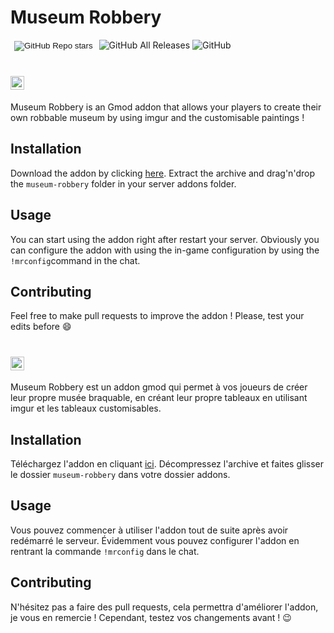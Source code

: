 # Museum Robbery 

<p align="left">
    <form action="https://github.com/pilot22/museum-robbery/star" style="display:inline;"><button style="background: none;color: inherit;border: none;"><img alt="GitHub Repo stars" src="https://img.shields.io/github/stars/pilot22/museum-robbery"></button></form>
    <img alt="GitHub All Releases" src="https://img.shields.io/github/downloads/pilot22/museum-robbery/total">
    <img alt="GitHub" src="https://img.shields.io/github/license/pilot22/museum-robbery">
</p>

# <img title="Française" alt="Française" src="https://cdn.staticaly.com/gh/hjnilsson/country-flags/master/svg/gb.svg" width="22">

Museum Robbery is an Gmod addon that allows your players to create their own robbable museum by using imgur and the customisable paintings !

## Installation

Download the addon by clicking [here](https://github.com/pilot22/museum-robbery/archive/master.zip).
Extract the archive and drag'n'drop the ``museum-robbery`` folder in your server addons folder.

## Usage

You can start using the addon right after restart your server. Obviously you can configure the addon with using the in-game configuration by using the ``!mrconfig``command in the chat.

## Contributing

Feel free to make pull requests to improve the addon ! Please, test your edits before :smile: 

# <img title="Française" alt="Française" src="https://cdn.staticaly.com/gh/hjnilsson/country-flags/master/svg/fr.svg" width="22">

Museum Robbery est un addon gmod qui permet à vos joueurs de créer leur propre musée braquable, en créant leur propre tableaux en utilisant imgur et les tableaux customisables.

## Installation

Téléchargez l'addon en cliquant [ici](https://github.com/pilot22/museum-robbery/archive/master.zip).
Décompressez l'archive et faites glisser le dossier ``museum-robbery`` dans votre dossier addons.

## Usage

Vous pouvez commencer à utiliser l'addon tout de suite après avoir redémarré le serveur. Évidemment vous pouvez configurer l'addon en rentrant la commande ``!mrconfig`` dans le chat.

## Contributing

N'hésitez pas a faire des pull requests, cela permettra d'améliorer l'addon, je vous en remercie ! Cependant, testez vos changements avant ! :wink:
